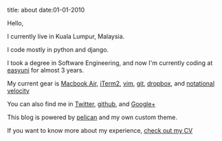 title: about
date:01-01-2010

Hello,

I currently live in Kuala Lumpur, Malaysia. 

I code mostly in python and django.

I took a degree in Software Engineering, and now I'm currently coding at [easyuni](http://www.easyuni.com) for almost 3 years.

My current gear is [Macbook Air](http://www.apple.com/macbook-air/), [iTerm2](http://www.iterm2.com), [vim](http://www.vim.org/), [git](http://www.git-scm.com/), [dropbox](http://www.dropbox.com/), and [notational velocity](http://www.notational.net/)

You can also find me in [Twitter](https://twitter.com/kecebongsoft), [github](https://github.com/kecebongsoft), and [Google+](https://plus.google.com/u/0/105581558374023241765)

This blog is powered by [pelican](http://www.getpelican.com) and my own custom theme.

If you want to know more about my experience, [check out my CV](/cv.html)
